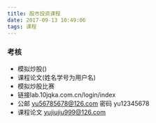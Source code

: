 ```yaml
---
title: 股市投资课程
date: 2017-09-13 10:49:06
tags: 课程
---
```


### 考核
* 模拟炒股()
* 课程论文(姓名学号为用户名)
* 模拟炒股比赛
* 链接lab.10jqka.com.cn/login/index
* 公邮 yu56785678@126.com 密码 yu12345678
* 课程论文 yujiujiu999@126.com
